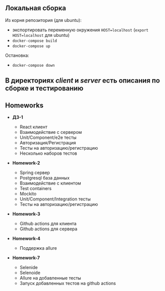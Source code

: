## Локальная сборка
Из корня репозитория (для ubuntu):
* экспортировать переменную окружения ``HOST=localhost`` (``export HOST=localhost`` для ubuntu)
* ``docker-compose build``
* ``docker-compose up``
  

Остановка:
* ``docker-compose down``
  
## В директориях *client* и *server* есть описания по сборке и тестированию

## Homeworks
* **ДЗ-1**
  * React клиент 
  * Взаимодействие с сервером
  * Unit/Component/e2e тесты
  * Авторизация/Регистрация
  * Тесты на авторизацию/регистрацию
  * Несколько наборов тестов
* **Homework-2** 
  * Spring сервер
  * Postgresql база данных
  * Взаимодействие с клиентом
  * Test containers
  * Mockito
  * Unit/Component/Integration тесты
  * Тесты на авторизацию/регистрацию

* **Homework-3** 
   * Github actions для клиента
   * Github actions для сервера

* **Homework-4** 
  * Поддержка allure

* **Homework-7** 
  * Selenide
  * Selenoide
  * Allure на добавленные тесты
  * Запуск добавленных тестов на github actions